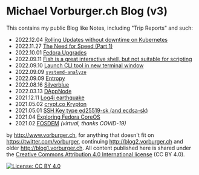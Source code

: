 # Michael Vorburger.ch Blog (v3)

This contains my public Blog like Notes, including "Trip Reports" and such:

* 2022.12.04 [Rolling Updates without downtime on Kubernetes](kubernetes/rolling.md)
* 2022.11.27 [The Need for Speed (Part 1)](networking/speed1.md)
* 2022.10.01 [Fedora Upgrades](linux/fedora-upgrade.md)
* 2022.09.11 [Fish is a great interactive shell, but not suitable for scripting](linux/fish-scripting.md)
* 2022.09.10 [Launch CLI tool in new terminal window](linux/gnome-terminal.md)
* 2022.09.09 [`systemd-analyze`](linux/systemd-analyze.md)
* 2022.09.09 [Entropy](linux/entropy.md)
* 2022.08.16 [Silverblue](linux/silverblue.md)
* 2022.03.13 [DAppNode](linux/dappnode/)
* 2021.12.11 [Log4j earthquake](https://github.com/vorburger/Log4j_CVE-2021-44228)
* 2021.05.02 [crypt.co Krypton](security/krypt.co.md)
* 2021.05.01 [SSH Key type ed25519-sk (and ecdsa-sk)](security/ed25519-sk.md)
* 2021.04 [Exploring Fedora CoreOS](linux/coreos/)
* 2021.02 [FOSDEM](conferences/FOSDEM-2021.md) _(virtual, thanks COVID-19)_

by http://www.vorburger.ch, for anything that doesn't fit on https://twitter.com/vorburger,
continuing http://blog2.vorburger.ch and older http://blog1.vorburger.ch. All content
published here is shared under the [Creative Commons Attribution 4.0 International license](https://creativecommons.org/licenses/by/4.0/) (CC BY 4.0).

[![License: CC BY 4.0](https://img.shields.io/badge/License-CC%20BY%204.0-lightgrey.svg)](https://creativecommons.org/licenses/by/4.0/)
